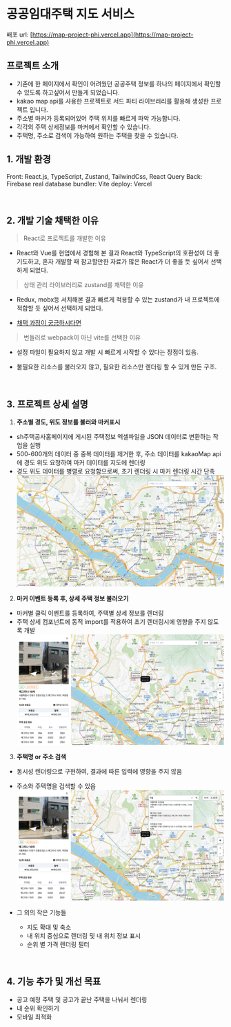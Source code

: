 # 공공임대주택 지도 서비스

배포 url: <a href="https://map-project-phi.vercel.app">[https://map-project-phi.vercel.app](https://map-project-phi.vercel.app)</a>

## 프로젝트 소개

- 기존에 한 페이지에서 확인이 어려웠던 공공주택 정보를
  하나의 페이지에서 확인할 수 있도록 하고싶어서 만들게 되었습니다.
- kakao map api를 사용한 프로젝트로 서드 파티 라이브러리를 활용해 생성한 프로젝트 입니다.
- 주소별 마커가 등록되어있어 주택 위치를 빠르게 파악 가능합니다.
- 각각의 주택 상세정보를 마커에서 확인할 수 있습니다.
- 주택명, 주소로 검색이 가능하여 원하는 주택을 찾을 수 있습니다.
  <br/>

## 1. 개발 환경

Front: React.js, TypeScript, Zustand, TailwindCss, React Query
Back: Firebase real database
bundler: Vite
deploy: Vercel

  <br/>

## 2. 개발 기술 채택한 이유

> React로 프로젝트를 개발한 이유

- React와 Vue를 현업에서 경험해 본 결과 React와 TypeScript의 호환성이 더 좋기도하고, 혼자 개발할 때 참고할만한 자료가 많은 React가 더 좋을 듯 싶어서 선택하게 되었다.

> 상태 관리 라이브러리로 zustand를 채택한 이유

- Redux, mobx등 서치해본 결과 빠르게 적용할 수 있는 zustand가 내 프로젝트에 적합할 듯 싶어서 선택하게 되었다.

- <a href="https://ember-fontina-aa1.notion.site/React-c59b06c4c09341778ccc521ff2a05142" target="_blank">채택 과정이 궁금하시다면</a>

> 번들러로 webpack이 아닌 vite를 선택한 이유

- 설정 파일이 필요하지 않고 개발 시 빠르게 시작할 수 있다는 장점이 있음.
- 불필요한 리소스를 불러오지 않고, 필요한 리소스만 렌더링 할 수 있게 만든 구조.

  <br/>

## 3. 프로젝트 상세 설명

1. <b>주소별 경도, 위도 정보를 불러와 마커표시</b>

- sh주택공사홈페이지에 게시된 주택정보 엑셀파일을 JSON 데이터로 변환하는 작업을 실행
- 500-600개의 데이터 중 중복 데이터를 제거한 후, 주소 데이터를 kakaoMap api에 경도 위도 요청하여 마커 데이터를 지도에 렌더링
- 경도 위도 데이터를 병렬로 요청함으로써, 초기 렌더링 시 마커 렌더링 시간 단축
  ![alt text](readme/img/image.png)

2. <b>마커 이벤트 등록 후, 상세 주택 정보 불러오기</b>

- 마커별 클릭 이벤트를 등록하여, 주택별 상세 정보를 렌더링
- 주택 상세 컴포넌트에 동적 import를 적용하여 초기 렌더링시에 영향을 주지 않도록 개발
  ![alt text](readme/img/image-2.png)

3. <b>주택명 or 주소 검색</b>

- 동시성 렌더링으로 구현하여, 결과에 따른 입력에 영향을 주지 않음
- 주소와 주택명을 검색할 수 있음
  ![alt text](readme/img/image-1.png)

- 그 외의 작은 기능들

  - 지도 확대 및 축소
  - 내 위치 중심으로 렌더링 및 내 위치 정보 표시
  - 순위 별 가격 렌더링 필터

<br/>

## 4. 기능 추가 및 개선 목표

- 공고 예정 주택 및 공고가 끝난 주택을 나눠서 렌더링
- 내 순위 확인하기
- 모바일 최적화
